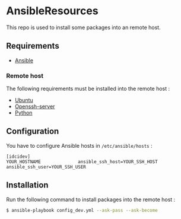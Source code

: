 # AnsibleResources

This repo is used to install some packages into an remote host.

## Requirements

- [Ansible](https://docs.ansible.com/ansible/latest/installation_guide/intro_installation.html)

### Remote host

The following requirements must be installed into the remote host :

- [Ubuntu](https://www.ubuntu.com/)
- [Openssh-server](https://help.ubuntu.com/lts/serverguide/openssh-server.html)
- [Python](https://wiki.ubuntu.com/Python)

## Configuration

You have to configure Ansible hosts in `/etc/ansible/hosts` :

```
[idcidev]
YOUR_HOSTNAME              ansible_ssh_host=YOUR_SSH_HOST ansible_ssh_user=YOUR_SSH_USER
```

## Installation

Run the following command to install packages into the remote host :

```sh
$ ansible-playbook config_dev.yml --ask-pass --ask-become
```
